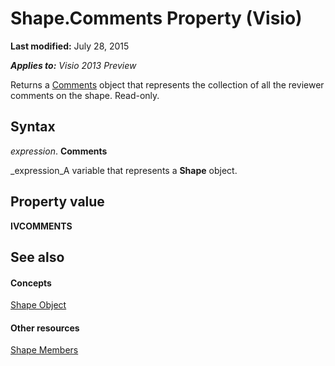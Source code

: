 
# Shape.Comments Property (Visio)

 **Last modified:** July 28, 2015

 _**Applies to:** Visio 2013 Preview_

Returns a  [Comments](7cd0ee53-6b8d-a03b-ecd6-f6f6dda0f2d4.md) object that represents the collection of all the reviewer comments on the shape. Read-only.


## Syntax

 _expression_. **Comments**

 _expression_A variable that represents a  **Shape** object.


## Property value

 **IVCOMMENTS**


## See also


#### Concepts


 [Shape Object](da7a8872-4ebb-a607-e0ed-eebf68ff5630.md)
#### Other resources


 [Shape Members](6aee2782-bec8-b9fd-bfa6-4c30c1dec8eb.md)
